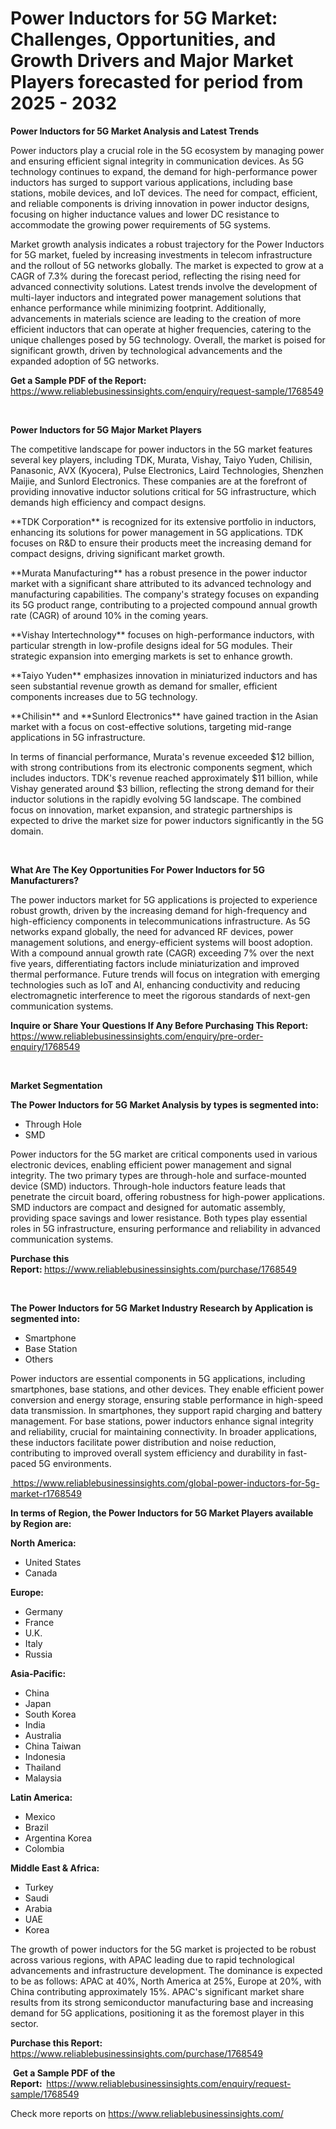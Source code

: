 <p><h1>Power Inductors for 5G Market: Challenges, Opportunities, and Growth Drivers and Major Market Players forecasted for period from 2025 - 2032</h1></p><p><strong>Power Inductors for 5G Market Analysis and Latest Trends</strong></p>
<p><p>Power inductors play a crucial role in the 5G ecosystem by managing power and ensuring efficient signal integrity in communication devices. As 5G technology continues to expand, the demand for high-performance power inductors has surged to support various applications, including base stations, mobile devices, and IoT devices. The need for compact, efficient, and reliable components is driving innovation in power inductor designs, focusing on higher inductance values and lower DC resistance to accommodate the growing power requirements of 5G systems.</p><p>Market growth analysis indicates a robust trajectory for the Power Inductors for 5G market, fueled by increasing investments in telecom infrastructure and the rollout of 5G networks globally. The market is expected to grow at a CAGR of 7.3% during the forecast period, reflecting the rising need for advanced connectivity solutions. Latest trends involve the development of multi-layer inductors and integrated power management solutions that enhance performance while minimizing footprint. Additionally, advancements in materials science are leading to the creation of more efficient inductors that can operate at higher frequencies, catering to the unique challenges posed by 5G technology. Overall, the market is poised for significant growth, driven by technological advancements and the expanded adoption of 5G networks.</p></p>
<p><strong>Get a Sample PDF of the Report:&nbsp;</strong> <a href="https://www.reliablebusinessinsights.com/enquiry/request-sample/1768549?utm_campaign=2323&utm_medium=2&utm_source=Github&utm_content=ia&utm_term=13022025&utm_id=power-inductors-for-5g">https://www.reliablebusinessinsights.com/enquiry/request-sample/1768549</a></p>
<p>&nbsp;</p>
<p><strong>Power Inductors for 5G Major Market Players</strong></p>
<p><p>The competitive landscape for power inductors in the 5G market features several key players, including TDK, Murata, Vishay, Taiyo Yuden, Chilisin, Panasonic, AVX (Kyocera), Pulse Electronics, Laird Technologies, Shenzhen Maijie, and Sunlord Electronics. These companies are at the forefront of providing innovative inductor solutions critical for 5G infrastructure, which demands high efficiency and compact designs.</p><p>**TDK Corporation** is recognized for its extensive portfolio in inductors, enhancing its solutions for power management in 5G applications. TDK focuses on R&D to ensure their products meet the increasing demand for compact designs, driving significant market growth.</p><p>**Murata Manufacturing** has a robust presence in the power inductor market with a significant share attributed to its advanced technology and manufacturing capabilities. The company's strategy focuses on expanding its 5G product range, contributing to a projected compound annual growth rate (CAGR) of around 10% in the coming years.</p><p>**Vishay Intertechnology** focuses on high-performance inductors, with particular strength in low-profile designs ideal for 5G modules. Their strategic expansion into emerging markets is set to enhance growth.</p><p>**Taiyo Yuden** emphasizes innovation in miniaturized inductors and has seen substantial revenue growth as demand for smaller, efficient components increases due to 5G technology.</p><p>**Chilisin** and **Sunlord Electronics** have gained traction in the Asian market with a focus on cost-effective solutions, targeting mid-range applications in 5G infrastructure.</p><p>In terms of financial performance, Murata's revenue exceeded $12 billion, with strong contributions from its electronic components segment, which includes inductors. TDK's revenue reached approximately $11 billion, while Vishay generated around $3 billion, reflecting the strong demand for their inductor solutions in the rapidly evolving 5G landscape. The combined focus on innovation, market expansion, and strategic partnerships is expected to drive the market size for power inductors significantly in the 5G domain.</p></p>
<p>&nbsp;</p>
<p><strong>What Are The Key Opportunities For Power Inductors for 5G Manufacturers?</strong></p>
<p><p>The power inductors market for 5G applications is projected to experience robust growth, driven by the increasing demand for high-frequency and high-efficiency components in telecommunications infrastructure. As 5G networks expand globally, the need for advanced RF devices, power management solutions, and energy-efficient systems will boost adoption. With a compound annual growth rate (CAGR) exceeding 7% over the next five years, differentiating factors include miniaturization and improved thermal performance. Future trends will focus on integration with emerging technologies such as IoT and AI, enhancing conductivity and reducing electromagnetic interference to meet the rigorous standards of next-gen communication systems.</p></p>
<p><strong>Inquire or Share Your Questions If Any Before Purchasing This Report:</strong> <a href="https://www.reliablebusinessinsights.com/enquiry/pre-order-enquiry/1768549?utm_campaign=2323&utm_medium=2&utm_source=Github&utm_content=ia&utm_term=13022025&utm_id=power-inductors-for-5g">https://www.reliablebusinessinsights.com/enquiry/pre-order-enquiry/1768549</a></p>
<p>&nbsp;</p>
<p><strong>Market Segmentation</strong></p>
<p><strong>The Power Inductors for 5G Market Analysis by types is segmented into:</strong></p>
<p><ul><li>Through Hole</li><li>SMD</li></ul></p>
<p><p>Power inductors for the 5G market are critical components used in various electronic devices, enabling efficient power management and signal integrity. The two primary types are through-hole and surface-mounted device (SMD) inductors. Through-hole inductors feature leads that penetrate the circuit board, offering robustness for high-power applications. SMD inductors are compact and designed for automatic assembly, providing space savings and lower resistance. Both types play essential roles in 5G infrastructure, ensuring performance and reliability in advanced communication systems.</p></p>
<p><strong>Purchase this Report:&nbsp;</strong><a href="https://www.reliablebusinessinsights.com/purchase/1768549?utm_campaign=2323&utm_medium=2&utm_source=Github&utm_content=ia&utm_term=13022025&utm_id=power-inductors-for-5g">https://www.reliablebusinessinsights.com/purchase/1768549</a></p>
<p>&nbsp;</p>
<p><strong>The Power Inductors for 5G Market Industry Research by Application is segmented into:</strong></p>
<p><ul><li>Smartphone</li><li>Base Station</li><li>Others</li></ul></p>
<p><p>Power inductors are essential components in 5G applications, including smartphones, base stations, and other devices. They enable efficient power conversion and energy storage, ensuring stable performance in high-speed data transmission. In smartphones, they support rapid charging and battery management. For base stations, power inductors enhance signal integrity and reliability, crucial for maintaining connectivity. In broader applications, these inductors facilitate power distribution and noise reduction, contributing to improved overall system efficiency and durability in fast-paced 5G environments.</p></p>
<p><a href="https://www.reliablebusinessinsights.com/global-power-inductors-for-5g-market-r1768549?utm_campaign=2323&utm_medium=2&utm_source=Github&utm_content=ia&utm_term=13022025&utm_id=power-inductors-for-5g">&nbsp;https://www.reliablebusinessinsights.com/global-power-inductors-for-5g-market-r1768549</a></p>
<p><strong>In terms of Region, the Power Inductors for 5G Market Players available by Region are:</strong></p>
<p>
    <p> <strong> North America: </strong>
        <ul>
            <li>United States</li>
            <li>Canada</li>
        </ul>
        </p> 
    <p> <strong> Europe: </strong>
        <ul>
            <li>Germany</li>
            <li>France</li>
            <li>U.K.</li>
            <li>Italy</li>
            <li>Russia</li>
        </ul>
        </p> 
    <p> <strong> Asia-Pacific: </strong>
        <ul>
            <li>China</li>
            <li>Japan</li>
            <li>South Korea</li>
            <li>India</li>
            <li>Australia</li>
            <li>China Taiwan</li>
            <li>Indonesia</li>
            <li>Thailand</li>
            <li>Malaysia</li>
        </ul>
        </p> 
    <p> <strong> Latin America: </strong>
        <ul>
            <li>Mexico</li>
            <li>Brazil</li>
            <li>Argentina Korea</li>
            <li>Colombia</li>
        </ul>
        </p> 
    <p> <strong> Middle East & Africa: </strong>
        <ul>
            <li>Turkey</li>
            <li>Saudi</li>
            <li>Arabia</li>
            <li>UAE</li>
            <li>Korea</li>
        </ul>
    </p>
    </p>
<p><p>The growth of power inductors for the 5G market is projected to be robust across various regions, with APAC leading due to rapid technological advancements and infrastructure development. The dominance is expected to be as follows: APAC at 40%, North America at 25%, Europe at 20%, with China contributing approximately 15%. APAC's significant market share results from its strong semiconductor manufacturing base and increasing demand for 5G applications, positioning it as the foremost player in this sector.</p></p>
<p><strong>Purchase this Report: </strong><a href="https://www.reliablebusinessinsights.com/purchase/1768549?utm_campaign=2323&utm_medium=2&utm_source=Github&utm_content=ia&utm_term=13022025&utm_id=power-inductors-for-5g">https://www.reliablebusinessinsights.com/purchase/1768549</a></p>
<p>&nbsp;<strong>Get a Sample PDF of the Report:&nbsp;&nbsp;</strong><a href="https://www.reliablebusinessinsights.com/enquiry/request-sample/1768549?utm_campaign=2323&utm_medium=2&utm_source=Github&utm_content=ia&utm_term=13022025&utm_id=power-inductors-for-5g">https://www.reliablebusinessinsights.com/enquiry/request-sample/1768549</a></p>
<p><strong></strong></p>
<p>Check more reports on <a href="https://www.reliablebusinessinsights.com/?utm_campaign=2323&utm_medium=2&utm_source=Github&utm_content=ia&utm_term=13022025&utm_id=power-inductors-for-5g">https://www.reliablebusinessinsights.com/</a></p>